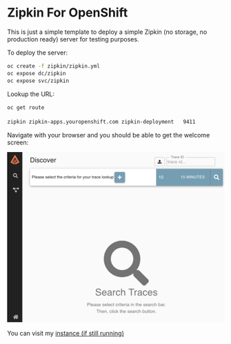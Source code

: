 # Zipkin For OpenShift

This is just a simple template to deploy a simple Zipkin (no storage, no production ready) server for testing purposes. 

To deploy the server: 

```sh 
oc create -f zipkin/zipkin.yml
oc expose dc/zipkin
oc expose svc/zipkin
``` 
Lookup the URL: 

```sh
oc get route

zipkin zipkin-apps.youropenshift.com zipkin-deployment   9411
```

Navigate with your browser and you should be able to get the welcome screen: 

![](https://github.com/cesarvr/zipkin/blob/master/docs/dashboard.png?raw=true)


You can visit my [instance (if still running)](https://zipkin-deployment-ctest.e4ff.pro-eu-west-1.openshiftapps.com/zipkin/)
